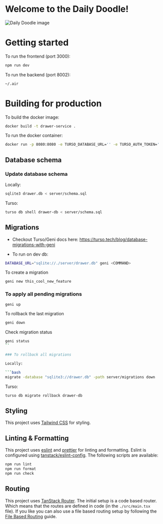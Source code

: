 # Welcome to the Daily Doodle!

![Daily Doodle image](https://github.com/proctorinc/Drawer/blob/main/public/daily-doodle-1.png)

# Getting started

To run the frontend (port 3000):

```bash
npm run dev
```

To run the backend (port 8002):

```bash
~/.air
```

# Building for production

To build the docker image:

```bash
docker build -t drawer-service .
```

To run the docker container:

```bash
docker run -p 8080:8080 -e TURSO_DATABASE_URL='' -e TURSO_AUTH_TOKEN='' -e FROM_EMAIL='' -e GMAIL_APP_PASSWORD='' -e ENV='' -e BASE_URL='' drawer-service
```

## Database schema

### Update database schema

Locally:

```bash
sqlite3 drawer.db < server/schema.sql
```

Turso:

```bash
turso db shell drawer-db < server/schema.sql
```

## Migrations

- Checkout Turso/Geni docs here: https://turso.tech/blog/database-migrations-with-geni

- To run on dev db:

```bash
DATABASE_URL="sqlite://./server/drawer.db" geni <COMMAND>
```

To create a migration

```bash
geni new this_cool_new_feature
```

### To apply all pending migrations

```bash
geni up
```

To rollback the last migration

```bash
geni down
```

Check migration status

````bash
geni status
``

### To rollback all migrations

Locally:

```bash
migrate -database "sqlite3://drawer.db" -path server/migrations down
````

Turso:

```bash
turso db migrate rollback drawer-db
```

## Styling

This project uses [Tailwind CSS](https://tailwindcss.com/) for styling.

## Linting & Formatting

This project uses [eslint](https://eslint.org/) and [prettier](https://prettier.io/) for linting and formatting. Eslint is configured using [tanstack/eslint-config](https://tanstack.com/config/latest/docs/eslint). The following scripts are available:

```bash
npm run lint
npm run format
npm run check
```

## Routing

This project uses [TanStack Router](https://tanstack.com/router). The initial setup is a code based router. Which means that the routes are defined in code (in the `./src/main.tsx` file). If you like you can also use a file based routing setup by following the [File Based Routing](https://tanstack.com/router/latest/docs/framework/react/guide/file-based-routing) guide.
